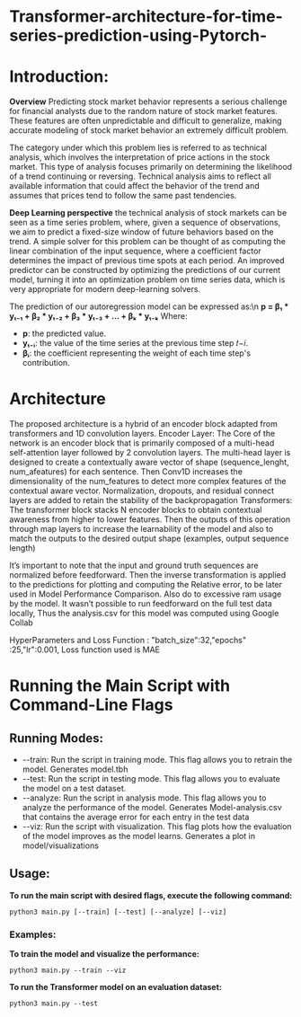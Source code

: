 # Transformer-architecture-for-time-series-prediction-using-Pytorch-

 # **Introduction:**
 **Overview**
Predicting stock market behavior represents a serious challenge for financial analysts due to the random nature of stock market features. These features are often unpredictable and difficult to generalize, making accurate modeling of stock market behavior an extremely difficult problem.

The category under which this problem lies is referred to as technical analysis, which involves the interpretation of price actions in the stock market. This type of analysis focuses primarily on determining the likelihood of a trend continuing or reversing. Technical analysis aims to reflect all available information that could affect the behavior of the trend and assumes that prices tend to follow the same past tendencies. 

**Deep Learning perspective**
the technical analysis of stock markets can be seen as a time series problem, where, given a sequence of observations, we aim to predict a fixed-size window of future behaviors based on the trend. A simple solver for this problem can be thought of as computing the linear combination of the input sequence, where a coefficient factor determines the impact of previous time spots at each period. An improved predictor can be constructed by optimizing the predictions of our current model, turning it into an optimization problem on time series data, which is very appropriate for modern deep-learning solvers.

The prediction of our autoregression model can be expressed as:\n
**p = β₁ * yₜ₋₁ + β₂ * yₜ₋₂ + β₃ * yₜ₋₃ + … + βₖ * yₜ₋ₖ**
Where:
- **p**: the predicted value.
- **yₜ₋ᵢ**: the value of the time series at the previous time step 𝑡−𝑖.
- **βᵢ**: the coefficient representing the weight of each time step's contribution.



# **Architecture**

The proposed architecture is a hybrid of an encoder block adapted from transformers and 1D convolution layers. 
Encoder Layer:
The Core of the network is an encoder block that is primarily composed of a multi-head self-attention layer followed by 2 convolution layers. The multi-head layer is designed to create a contextually aware vector of shape (sequence_lenght, num_afeatures) for each sentence. Then Conv1D increases the dimensionality of the num_features to detect more complex features of the contextual aware vector. Normalization, dropouts, and residual connect layers are added to retain the stability of the backpropagation 
Transformers:
The transformer block stacks N encoder blocks to obtain contextual awareness from higher to lower features. Then the outputs of this operation through map layers to increase the learnability of the model and also to match the outputs to the desired output shape (examples, output sequence length) 

It’s important to note that the input and ground truth sequences are normalized before feedforward. Then the inverse transformation is applied to the predictions for plotting and computing the Relative error, to be later used in Model Performance Comparison. Also do to excessive ram usage by the model. It wasn’t possible to run feedforward on the full test data locally, Thus  the analysis.csv for this model was computed using Google Collab

HyperParameters and Loss Function :
"batch_size":32,"epochs" :25,"lr":0.001, Loss function used is MAE



# **Running the Main Script with Command-Line Flags**
## Running Modes:
* --train: Run the script in training mode. This flag allows you to retrain the model.
Generates model.tbh
* --test: Run the script in testing mode. This flag allows you to evaluate the model on a test dataset.
* --analyze: Run the script in analysis mode. This flag allows you to analyze the performance of the model.
Generates Model-analysis.csv that contains the average error for each entry in the test data 
* --viz: Run the script with visualization. This flag plots how the evaluation of the model improves as the model learns.
Generates a plot in model/visualizations



## Usage:
**To run the main script with desired flags, execute the following command:**

```
python3 main.py [--train] [--test] [--analyze] [--viz] 
```
### **Examples**:

**To train the model and visualize the performance:**
```
python3 main.py --train --viz
```

**To run the Transformer model on an evaluation dataset:**
```
python3 main.py --test
```
